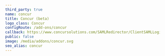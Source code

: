 ```yaml
---
third_party: true
name: concur
title: Concur (beta)
logo_class: Concur
configRoute: /add-ons/concur
callback: https://www.concursolutions.com/SAMLRedirector/ClientSAMLLogin.aspx
public: false
image: /media/addons/concur.svg
seo_alias: concur
---
```

